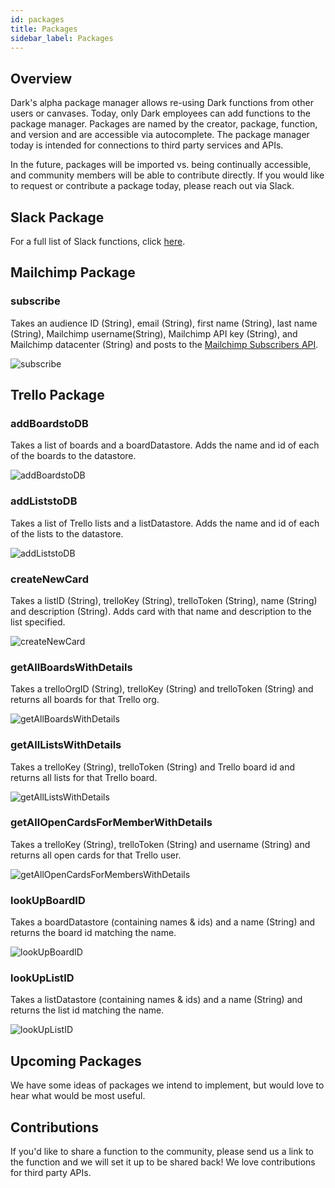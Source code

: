```yaml
---
id: packages
title: Packages
sidebar_label: Packages
---
```


## Overview

Dark's alpha package manager allows re-using Dark functions from other users or canvases. Today, only Dark employees can add functions to the package manager. Packages are named by the creator, package, function, and version and are accessible via autocomplete. The package manager today is intended for connections to third party services and APIs.

In the future, packages will be imported vs. being continually accessible, and community members will be able to contribute directly. If you would like to request or contribute a package today, please reach out via Slack.

## Slack Package

For a full list of Slack functions, click [here](slack-apps/slack-packages).

## Mailchimp Package

### subscribe

Takes an audience ID (String), email (String), first name (String), last name (String), Mailchimp username(String), Mailchimp API key (String), and Mailchimp datacenter (String) and posts to the [Mailchimp Subscribers API](https://mailchimp.com/developer/guides/manage-subscribers-with-the-mailchimp-api/#Add_a_contact_to_a_list%2Faudience).

![subscribe](assets/packages/subscribe.png)

## Trello Package

### addBoardstoDB

Takes a list of boards and a boardDatastore. Adds the name and id of each of the boards to the datastore.

![addBoardstoDB](assets/packages/trello/addBoardsToDB.png)

### addListstoDB

Takes a list of Trello lists and a listDatastore. Adds the name and id of each of the lists to the datastore.

![addListstoDB](assets/packages/trello/addListsToDB.png)

### createNewCard

Takes a listID (String), trelloKey (String), trelloToken (String), name (String) and description (String). Adds card with that name and description to the list specified.

![createNewCard](assets/packages/trello/createNewCard.png)

### getAllBoardsWithDetails

Takes a trelloOrgID (String), trelloKey (String) and trelloToken (String) and returns all boards for that Trello org.

![getAllBoardsWithDetails](assets/packages/trello/getAllBoardsWithDetails.png)

### getAllListsWithDetails

Takes a trelloKey (String), trelloToken (String) and Trello board id and returns all lists for that Trello board.

![getAllListsWithDetails](assets/packages/trello/getAllListsWithDetails.png)

### getAllOpenCardsForMemberWithDetails

Takes a trelloKey (String), trelloToken (String) and username (String) and returns all open cards for that Trello user.

![getAllOpenCardsForMembersWithDetails](assets/packages/trello/getAllOpenCardsForMembersWithDetails.png)

### lookUpBoardID

Takes a boardDatastore (containing names & ids) and a name (String) and returns the board id matching the name.

![lookUpBoardID](assets/packages/trello/lookUpBoardID.png)

### lookUpListID

Takes a listDatastore (containing names & ids) and a name (String) and returns the list id matching the name.

![lookUpListID](assets/packages/trello/lookUpListID.png)

## Upcoming Packages

We have some ideas of packages we intend to implement, but would love to hear what would be most useful.

## Contributions

If you'd like to share a function to the community, please send us a link to the function and we will set it up to be shared back! We love contributions for third party APIs.
